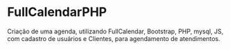 # FullCalendarPHP
Criação de uma agenda, utilizando FullCalendar, Bootstrap, PHP, mysql, JS, com cadastro de usuários e Clientes, para agendamento de atendimentos.

